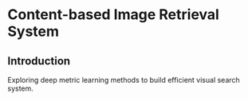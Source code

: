 # Content-based Image Retrieval System
## Introduction
Exploring deep metric learning methods to build efficient visual search system.